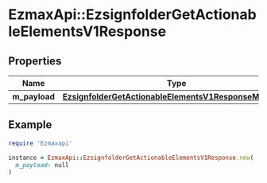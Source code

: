 # EzmaxApi::EzsignfolderGetActionableElementsV1Response

## Properties

| Name | Type | Description | Notes |
| ---- | ---- | ----------- | ----- |
| **m_payload** | [**EzsignfolderGetActionableElementsV1ResponseMPayload**](EzsignfolderGetActionableElementsV1ResponseMPayload.md) |  |  |

## Example

```ruby
require 'Ezmaxapi'

instance = EzmaxApi::EzsignfolderGetActionableElementsV1Response.new(
  m_payload: null
)
```

